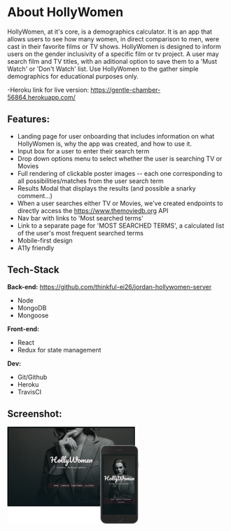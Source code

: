 # About HollyWomen

HollyWomen, at it's core, is a demographics calculator. It is an app that allows users to see how many women, in direct comparison to men, were cast in their favorite films or TV shows. HollyWomen is designed to inform users on the gender inclusivity of a specific film or tv project. A user may search film and TV titles, with an aditional option to save them to a 'Must Watch' or 'Don't Watch' list. Use HollyWomen to the gather simple demographics for educational purposes only. 

-Heroku link for live version: https://gentle-chamber-56864.herokuapp.com/

## Features:

- Landing page for user onboarding that includes information on what HollyWomen is, why the app was created, and how to use it. 
- Input box for a user to enter their search term
- Drop down options menu to select whether the user is searching TV or Movies
- Full rendering of clickable poster images -- each one corresponding to all possibilities/matches from the user search term
- Results Modal that displays the results (and possible a snarky comment...) 
- When a user searches either TV or Movies, we've created endpoints to directly access the https://www.themoviedb.org API 
- Nav bar with links to 'Most searched terms'
- Link to a separate page for 'MOST SEARCHED TERMS', a calculated list of the user's most frequent searched terms 
- Mobile-first design
- A11y friendly

## Tech-Stack
**Back-end:**
https://github.com/thinkful-ei26/jordan-hollywomen-server
- Node
- MongoDB 
- Mongoose

**Front-end:**
- React 
- Redux for state management

**Dev:**
- Git/Github
- Heroku
- TravisCI

## Screenshot:
<img src='./src/assets/holly-double.png' alt='HollyWomen Screenshot' width='300px'/>

